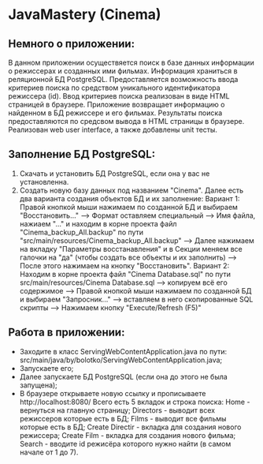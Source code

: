 # JavaMastery (Cinema)
## Немного о приложении:
В данном приложении осуществяется поиск в базе данных информации о режиссерах и созданных ими фильмах.
Информация храниться в реляционной БД PostgreSQL.
Предоставляется возможность ввода критериев поиска по средством уникального идентификатора режиссера (id).
Ввод критериев поиска реализован в виде HTML страницей в браузере.
Приложение возвращает информацию о найденном в БД режиссере и его фильмах.
Результаты поиска предоставляются по средсвом вывода в HTML страницы в браузере.
Реализован web user interface, а также добавлены unit тесты.

## Заполнение БД PostgreSQL:
1. Скачать и установить БД PostgreSQL, если она у вас не установленна.
2. Создать новую базу данных под названием "Cinema".
Далее есть два варианта создания объектов БД и их заполнение:
Вариант 1:
Правой кнопкой мыши нажимаем по созданной БД и выбираем "Восстановить..." --> Формат оставляем специальный 
--> Имя файла, нажиаем "..." и находим в корне проекта файл "Cinema_backup_All.backup" по пути "src/main/resources/Cinema_backup_All.backup"
--> Далее нажимаем на вкладку "Параметры восстанавления" и в Секции меняем все галочки на "да" (чтобы создать все объекты и их заполнить)
--> После этого нажимаем на кнопку "Восстановить".
Вариант 2:
Находим в корне проекта файл "Cinema Database.sql" по пути src/main/resources/Cinema Database.sql --> копируем всё его содержимое
--> Правой кнопкой мыши нажимаем по созданной БД и выбираем "Запросник..." --> вставляем в него скопированные SQL скрипты 
--> Нажимаем кнопку "Execute/Refresh (F5)"

## Работа в приложении:
- Заходите в класс ServingWebContentApplication.java по пути: src/main/java/by/bolotko/ServingWebContentApplication.java;
- Запускаете его;
- Далее запускаете БД PostgreSQL (если она до этого не была запущена);
- В браузере открываете новую ссылку и прописываете http://localhost:8080/
Всего есть 5 вкладок и строка поиска:
Home - вернуться на главную страницу;
Directors - выводит всех режиссеров которые есть в БД;
Films - выводит все фильмы которые есть в БД;
Create Directir - вкладка для создания нового режиссера;
Create Film - вкладка для создания нового фильма;
Search - вводите id режисёра которого нужно найти (в самом начале от 1 до 7).

